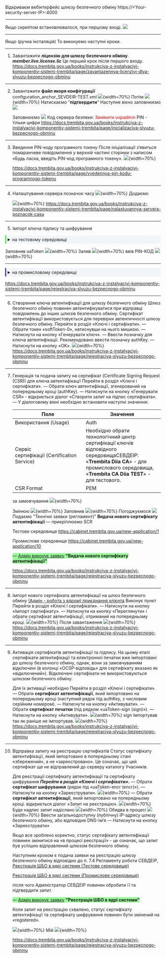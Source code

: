 Відкриваєм вебінтерфейс шлюзу безпечного обміну
https://\<Your-security-server-IP\>:4000

<hr />

Якщо скриптом встановлювалося, при першому вході.
![](image45.png)

<hr />
Якщо (ручна інсталяція)
То виконуємо наступні кроки.

<hr />

1. Завантажити **ліцензію для шлюзу безпечного обміну**.
   ***member.live.license.lic***
   Це перший крок після першого входу.  
   <https://docs.trembita.gov.ua/books/instrukciya-z-instalyaciyi-komponentiv-sistemi-trembita/page/zavantazennya-licenziyi-dlya-slyuzu-bezpecnogo-obminu>

<hr />

2. Завантажити **файл якоря конфігурації**
   configuration_anchor_SEVDEIR-TEST.xml
   ![](image46.png){width=70%}
   Потім
   ![](image47.png){width=70%}
   Натискаємо "**підтвердити**"
   Наступне вікно заповнюємо
   ![](image41.png)

   Заповнюємо
   ![](image.png)
   Код сервера безпеки: <span style="color:red;">Замінити uxpadmin</span>
   PIN - тільки цифри
   <https://docs.trembita.gov.ua/books/instrukciya-z-instalyaciyi-komponentiv-sistemi-trembita/page/inicializaciya-slyuzu-bezpecnogo-obminu>

<hr />

3. Введення PIN-коду програмного токену
   Після ініціалізації з’явиться помаранчеве повідомлення у верхній частині сторінки з написом «Будь ласка, введіть PIN-код програмного токену».
   ![](image42.png){width=70%}

   <https://docs.trembita.gov.ua/books/instrukciya-z-instalyaciyi-komponentiv-sistemi-trembita/page/vvedennya-pin-kodu-programnogo-tokenu>

<hr />

4. Налаштування сервера позначок часу
   ![](image50.png){width=70%}
   Додаємо

   ![](image51.png){width=70%}
   <https://docs.trembita.gov.ua/books/instrukciya-z-instalyaciyi-komponentiv-sistemi-trembita/page/nalastuvannya-servera-poznacok-casu>

<hr />

5. Імпорт ключа підпису та шифрування

<details class="details-info-box_green details-notice details-notice__hint" style="border-left:3px solid #00ff00; background-color:#f2f5f7; padding:5px;"><summary>на тестовому середовищі</summary><summary></summary>
<p>Якщо налаштування виконуються на <strong>тестовому майданчику </strong>(для тестового шлюзу безпечного обміну) і використовується <strong>програмний (файловий) контейнер </strong>для зберігання особистих ключів електронної печатки та шифрування.</p>
<p>Їх необхідно підготувати для імпорту на шлюз (запакувати в ZIP-архів):<br />
Зазначені файли повинні мати лише латинські літери та цифри у найменуванні.</p>
<ul>
	<li>файл особистого ключа (зазвичай, це Key-6.dat)</li>
	<li>сертифікат печатки</li>
	<li>шифрування</li>
</ul>
</details>

Заповнив
uaToken
![](image52.png){width=70%}
Залив
![](image53.png){width=70%}
ввів PIN-КОД
![](image54.png){width=70%}

<hr />

<details class="details-info-box_blue details-notice details-notice__hint" style="border-left:3px solid #0000ff; background-color:#f2f5f7; padding:5px;"><summary>на промисловому середовищі</summary><summary></summary>
<p>Перейти в розділ &laquo;Ключі і сертифікати&raquo;.<br />
&mdash; Ввести PIN-код до сховища ключів uacToken (це PIN-код до особистого ключа, що імпортований з ZIP-архіву).<br />
&mdash; Навпроти кожного сертифікату натиснути на кнопку &laquo;Імпортувати&raquo;.</p>
</details>

<https://docs.trembita.gov.ua/books/instrukciya-z-instalyaciyi-komponentiv-sistemi-trembita/page/rejestraciya-slyuzu-bezpecnogo-obminu>

<hr />

6. Створення ключа автентифікації для шлюзу безпечного обміну
   Шлюз безпечного обміну повинен автентифікуватися при відправці повідомлень до інших шлюзів безпечного обміну. Сертифікат автентифікації використовується для перевірки автентичності шлюзу безпечного обміну.
   Перейти в розділ «Ключі і сертифікати».
   — Обрати токен «softToken-0», натиснувши на нього мишкою.
   — Натиснути на кнопку «Генерувати ключ».
   — Ввести позначку для ключа автентифікації. Рекомендовано ввести позначку authKey.
   — Натиснути на кнопку «OK».
   ![](image55.png){width=70%}
   https://docs.trembita.gov.ua/books/instrukciya-z-instalyaciyi-komponentiv-sistemi-trembita/page/rejestraciya-slyuzu-bezpecnogo-obminu

<hr />

7. Генерація та подача запиту на сертифікат (Certificate Signing Request (CSR)) для ключа автентифікації
   Перейти в розділ «Ключі і сертифікати».
   — Обрати ключ автентифікації, згенерований на попередньому кроці (authKey).
   — Натиснути на кнопку «Генерувати CSR» - відкриється діалог «Створити запит на підпис сертифіката».
   — У діалоговому вікні необхідно встановити наступні значення:

   | **Поле** | **Значення** |
   | --- | --- |
   | Використання (Usage) | Auth |
   | Сервіс сертифікації (Certification Service) | Необхідно обрати технологічний центр сертифікації ключів відповідного середовищаСЕВДЕІР:<br />«**Trembita Diia CA**» - для промислового середовища,<br />«**Trembita CA Diia TEST**» - для тестового. |
   | CSR Format | PEM |

   за замовчування
   ![](image64.png){width=70%}

   Змінюю
   ![](image65.png){width=70%}
   Заповнив
   ![](image66.png){width=70%}
   Погоджуємося
   ![](image67.png)
   Подаємо "Технічні заявки (регламент)"
   **Видача нового сертифікату автентифікації**
   — прикріплюємо SCR

   Тестове середовище
   <https://cabinet.trembita.gov.ua/new-application/1>

   Промислове середовище
   <https://cabinet.trembita.gov.ua/new-application/10>

   <span style="background-color:palegreen;">— </span><span style="background-color:palegreen;">[Адмін виконує заявку](https://project.trembita.gov.ua:8443/articles/HD-A-3/Admin-robota-z-yadrom-priyednannya-kliyenta#vidacha-novogo-sertifikatu-avtentifikaciyi)</span><span style="background-color:palegreen;"> **"**</span><span style="background-color:palegreen;">**Видача нового сертифікату автентифікації"**</span>

   <https://docs.trembita.gov.ua/books/instrukciya-z-instalyaciyi-komponentiv-sistemi-trembita/page/rejestraciya-slyuzu-bezpecnogo-obminu>

<hr />

8. Імпорт нового сертифіката автентифікації на шлюз безпечного обміну
   [(Адмін - робота з ядром) приєднання клієнта](https://project.trembita.gov.ua:8443/articles/HD-A-3/Admin-robota-z-yadrom-priyednannya-kliyenta "HD-A-3: (Адмін - робота з ядром) приєднання клієнта") Виконує пункт
   Перейти в розділ «Ключі і сертифікати».
   — Натиснути на кнопку «Імпорт сертифікату».
   — Натиснути на кнопку «Переглянути» і обрати сертифікат автентифікації, отриманий на попередньому кроці.
   ![](image60.png){width=70%}
   Після завантаження
   ![](image61.png){width=70%}
   <https://docs.trembita.gov.ua/books/instrukciya-z-instalyaciyi-komponentiv-sistemi-trembita/page/rejestraciya-slyuzu-bezpecnogo-obminu>

<hr />

9. Активація сертифікатів автентифікації та підпису.
   На цьому етапі сертифікати автентифікації та електронної печатки вже імпортовані до шлюзу безпечного обміну, однак, вони за замовчуванням відключені (в колонці «OCSP-відповідь» для сертифікату вказано як «відключений»). Відключені сертифікати не використовуються шлюзом безпечного обміну.

   Для їх активації необхідно
   Перейти в розділ «Ключі і сертифікати».
   — Обрати **сертифікат автентифікації**, який імпортовано на попередньому кроці (наступний рядок під authKey, з числовим серійним номером).
   — Натиснути на кнопку «Активувати».
   — Обрати **сертифікат печатки** (під рядком «uaToken-sign (sign)»).
   — Натиснути на кнопку «Активувати».
   ![](image62.png){width=70%}
   sign
   Імпортував так як раніше не імпортував.
   ![](image63.png){width=70%}
   <https://docs.trembita.gov.ua/books/instrukciya-z-instalyaciyi-komponentiv-sistemi-trembita/page/rejestraciya-slyuzu-bezpecnogo-obminu>

<hr />

10. Відправка запиту на реєстрацію сертифікатів
    Cтатус сертифікату автентифікації, який імпортовано в попередньому стані «збережений», а не «зареєстровано». Це означає, що цей сертифікат ще не відправлений до серверу каталогу Учасників.

    Для реєстрації сертифікату автентифікації та сертифікату шифрування
    ***Перейти в розділ «Ключі і сертифікати».***
    — Обрати **сертифікат шифрування** (рядок під «uaToken-encr (encr)»).
    — Натиснути на кнопку «Зареєструвати».
    ![](image36.png){width=70%}
    — Обрати **сертифікат автентифікації**, який імпортовано на попередньому кроці.
    відкриється діалог «Запит на реєстрацію».
    ![](image37.png){width=70%}
    Буде надпис запит надіслано
    ![](image69.png){width=70%}
    Обидва в процесі
    ![](image39.png){width=70%}
    Ввести загальнодоступну (публічну) IP-адресу шлюзу безпечного обміну, або відповідне DNS-ім’я
    — Натиснути на кнопку «Зареєструвати»

    Якщо все зроблено коректно, статус сертифікату автентифікації повинен змінитися на «в процесі реєстрації» - це означає, що запит був успішно відправлений шлюзом безпечного обміну.

    Наступним кроком є подача заявки на реєстрацію шлюзу безпечного обміну відповідно до п. 7.4 Регламенту роботи СЕВДЕІР,
    [Реєстрація ШБО в ядрі системи (Тестове середовище)](https://cabinet.trembita.gov.ua/new-application/2)

    [Реєстрація ШБО в ядрі системи (Промислове середовище)](https://cabinet.trembita.gov.ua/new-application/11)

    після чого Адміністратор СЕВДЕІР повинен обробити її та підтвердити запит.

    <span style="background-color:palegreen;">— </span><span style="background-color:palegreen;">[Адмін виконує заявку](https://project.trembita.gov.ua:8443/articles/HD-A-3/Admin-robota-z-yadrom-priyednannya-kliyenta#reyestraciya-shbo-v-yadri-sistemi)</span><span style="background-color:palegreen;"> </span><span style="background-color:palegreen;">**"Реєстрація ШБО в ядрі системи"**</span>

    Коли запит на реєстрацію схвалено, статус сертифікату автентифікації та сертифікату шифрування повинен бути змінений на «registered».

    ![](image1.png){width=70%}
    Мій
    ![](image68.png){width=70%}

    <https://docs.trembita.gov.ua/books/instrukciya-z-instalyaciyi-komponentiv-sistemi-trembita/page/rejestraciya-slyuzu-bezpecnogo-obminu>
